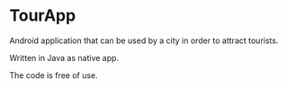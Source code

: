 # TourApp

Android application that can be used by a city in order to attract tourists. 

Written in Java as native app.

The code is free of use.
